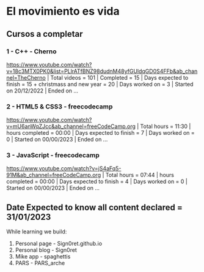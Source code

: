 # El movimiento es vida
## Cursos a completar
### 1 - C++ - Cherno 
https://www.youtube.com/watch?v=18c3MTX0PK0&list=PLlrATfBNZ98dudnM48yfGUldqGD0S4FFb&ab_channel=TheCherno
| Total videos = 101
| Completed = 15
| Days expected to finish = 15 + christmass and new year = 20
| Days worked on = 3
| Started on 20/12/2022
| Ended on ...
### 2 - HTML5 & CSS3 - freecodecamp
https://www.youtube.com/watch?v=mU6anWqZJcc&ab_channel=freeCodeCamp.org
| Total hours = 11:30
| hours completed = 00:00
| Days expected to finish = 7
| Days worked on = 0
| Started on 00/00/2023
| Ended on ...
### 3 - JavaScript - freecodecamp
https://www.youtube.com/watch?v=jS4aFq5-91M&ab_channel=freeCodeCamp.org
| Total hours = 07:44
| hours completed = 00:00
| Days expected to finish = 4
| Days worked on = 0
| Started on 00/00/2023
| Ended on ...

## Date Expected to know all content declared = 31/01/2023
While learning we build:
1. Personal page - Sign0ret.github.io
2. Personal blog - Sign0ret
3. Mike app - spaghettis
4. PARS - PARS_arche
